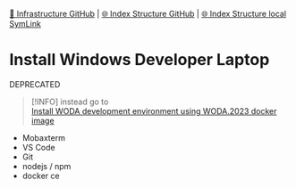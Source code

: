 [📁 Infrastructure GitHub](/cerulean-circle-unlimited-2cu/governance/eam/infrastructure.md) | [🌐 Index Structure GitHub](/cerulean-circle-unlimited-2cu/governance/eam/infrastructure/install-windows-developer-laptop.md) | [🌐 Index Structure local SymLink](./install-windows-developer-laptop.entry.md)

# Install Windows Developer Laptop

DEPRECATED

> [!INFO]
> instead go to  
> [Install WODA development environment using WODA.2023 docker image](../../../../cerulean-circle-unlimited-2cu/product/development/once/once-install-guide/install-woda-development-environment-using-woda2023-docker-image.md)

- Mobaxterm
- VS Code
- Git
- nodejs / npm
- docker ce
